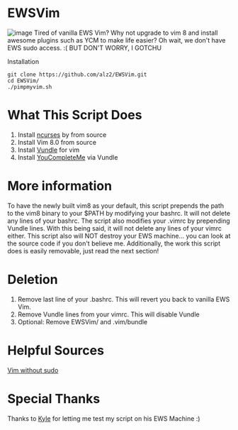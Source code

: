 # EWSVim
![image](https://user-images.githubusercontent.com/21376548/32794373-47e1d16a-c92e-11e7-9a02-69beabd0cb4e.png)
Tired of vanilla EWS Vim? Why not upgrade to vim 8 and install awesome plugins such as YCM to make life easier? Oh wait, we don't have EWS sudo access. :( BUT DON'T WORRY, I GOTCHU


Installation
```
git clone https://github.com/alz2/EWSVim.git
cd EWSVim/ 
./pimpmyvim.sh
```

# What This Script Does
1) Install [ncurses](https://www.gnu.org/software/ncurses/) by from source
2) Install Vim 8.0 from source
3) Install [Vundle](https://github.com/VundleVim/Vundle.vim) for vim
4) Install [YouCompleteMe](https://github.com/Valloric/YouCompleteMe) via Vundle

# More information
To have the newly built vim8 as your default, this script prepends the path to the vim8 binary to your $PATH by modifying your bashrc. It will not delete any lines of your bashrc. The script also modifies your .vimrc by prepending Vundle lines. With this being said, it will not delete any lines of your vimrc either. This script also will NOT destroy your EWS machine... you can look at the source code if you don't believe me. Additionally, the work this script does is easily removable, just read the next section!

# Deletion
1) Remove last line of your .bashrc. This will revert you back to vanilla EWS Vim. 
2) Remove Vundle lines from your vimrc. This will disable Vundle
3) Optional: Remove EWSVim/ and .vim/bundle


# Helpful Sources
[Vim without sudo](http://hep-comp.blogspot.com/2011/07/vim-install-no-root-privileges.html)

# Special Thanks
Thanks to [Kyle](https://github.com/patelkyle022) for letting me test my script on his EWS Machine :)

